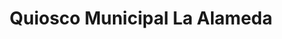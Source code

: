 ---
title: "Quiosco Municipal La Alameda"
url: /mentrida/quiosco-municipal-la-alameda/
shop: Kiosk
---